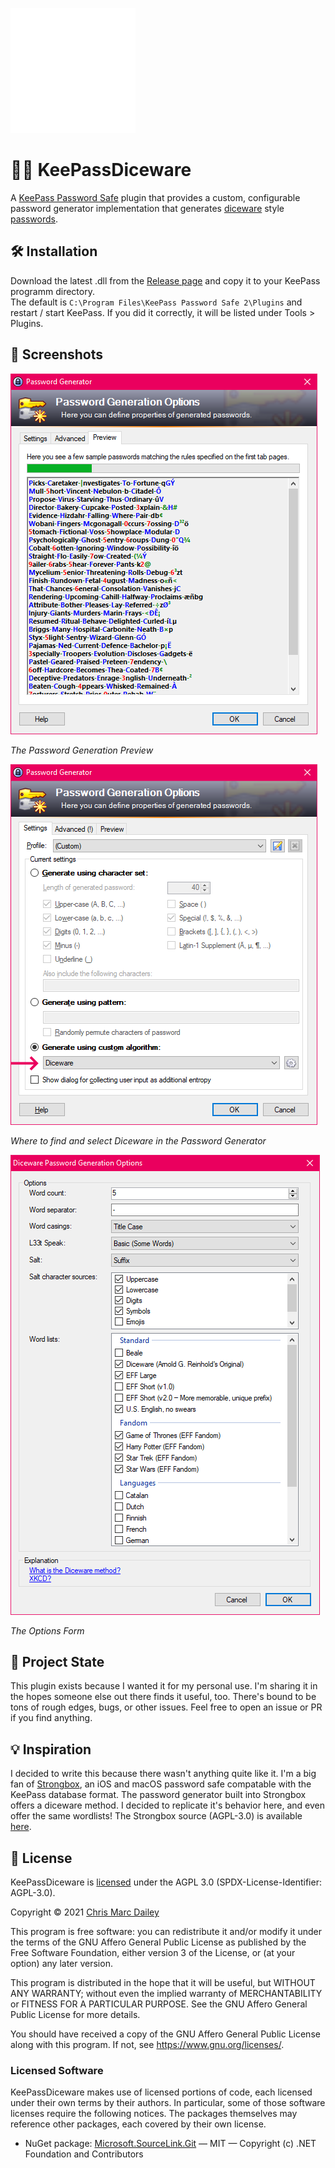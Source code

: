 ![dice icon](./.meta/dice-icon.svg)

# 🎲🔑 KeePassDiceware
A [KeePass Password Safe](https://keepass.info/) plugin that provides a custom, configurable password generator implementation that generates [diceware](https://theworld.com/~reinhold/diceware.html) style [passwords](https://xkcd.com/936/).

## 🛠️ Installation
Download the latest .dll from the [Release page](https://github.com/cmdwtf/KeePassDiceware/releases) and copy it to your KeePass programm directory.<br>
The default is ```C:\Program Files\KeePass Password Safe 2\Plugins``` and restart / start KeePass. If you did it correctly, it will be listed under Tools > Plugins.

## 🌄 Screenshots

![password generation preview](./.meta/preview-tab.png)

_The Password Generation Preview_

![algorithm_select](./.meta/algorithm-select.png)

_Where to find and select Diceware in the Password Generator_

![options form](./.meta/options-form.png)

_The Options Form_

## 🔰 Project State
This plugin exists because I wanted it for my personal use. I'm sharing it in the hopes someone else out there finds it useful, too. There's bound to be tons of rough edges, bugs, or other issues. Feel free to open an issue or PR if you find anything.

## 💡 Inspiration
I decided to write this because there wasn't anything quite like it. I'm a big fan of [Strongbox](https://strongboxsafe.com/), an iOS and macOS password safe compatable with the KeePass database format. The password generator built into Strongbox offers a diceware method. I decided to replicate it's behavior here, and even offer the same wordlists! The Strongbox source (AGPL-3.0) is available [here](https://github.com/strongbox-password-safe/Strongbox).

## 📝 License
KeePassDiceware is [licensed](./LICENSE) under the AGPL 3.0 (SPDX-License-Identifier: AGPL-3.0).

Copyright © 2021 [Chris Marc Dailey](https://cmd.wtf)

This program is free software: you can redistribute it and/or modify it under the terms of the GNU Affero General Public License as published by the Free Software Foundation, either version 3 of the License, or (at your option) any later version.

This program is distributed in the hope that it will be useful, but WITHOUT ANY WARRANTY; without even the implied warranty of MERCHANTABILITY or FITNESS FOR A PARTICULAR PURPOSE.  See the GNU Affero General Public License for more details.

You should have received a copy of the GNU Affero General Public License along with this program.  If not, see <https://www.gnu.org/licenses/>.

### Licensed Software
KeePassDiceware makes use of licensed portions of code, each licensed under their own terms by their authors. In particular, some of those software licenses require the following notices. The packages themselves may reference other packages, each covered by their own license.

 - NuGet package: [Microsoft.SourceLink.Git](https://github.com/dotnet/sourcelink) — MIT — Copyright (c) .NET Foundation and Contributors

